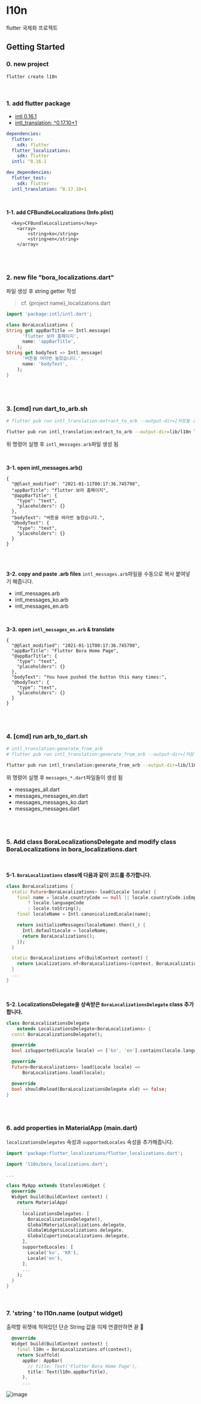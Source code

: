 # l10n

flutter 국제화 프로젝트

## Getting Started

### 0. new project 
```
flutter create l10n
```

</br>

### 1. add flutter package 
* [intl 0.16.1](https://pub.dev/packages/intl/install) 
* [intl_translation: ^0.17.10+1](https://pub.dev/packages/intl_translation/install)
```yaml
dependencies:
  flutter:
    sdk: flutter
  flutter_localizations:
    sdk: flutter
  intl: ^0.16.1

dev_dependencies:
  flutter_test:
    sdk: flutter
  intl_translation: ^0.17.10+1
  ```

</br>

**1-1. add CFBundleLocalizations (Info.plist)**
```plist
  <key>CFBundleLocalizations</key>
	<array>
		<string>ko</string>
		<string>en</string>
	</array>
```


</br>
</br>

### 2. new file "bora_localizations.dart"  
파일 생성 후 string getter 작성
> cf. {project name}_localizations.dart

```dart
import 'package:intl/intl.dart';

class BoraLocalizations {
String get appBarTitle => Intl.message(
      'flutter 보라 홈페이지',
      name: 'appBarTitle',
    );
String get bodyText => Intl.message(
      '버튼을 여러번 눌렀습니다.',
      name: 'bodyText',
    );
}
```

</br>
</br>

### 3. [cmd] run dart_to_arb.sh
```sh
# flutter pub run intl_translation:extract_to_arb --output-dir=[저장될 경로] [arb를 추출할 dart 파일]

flutter pub run intl_translation:extract_to_arb --output-dir=lib/l10n lib/l10n/bora_localizations.dart
``` 

위 명령어 실행 후 `intl_messages.arb`파일 생성 됨

</br>

**3-1. open intl_messages.arb()**
```arb
{
  "@@last_modified": "2021-01-11T00:17:36.745798",
  "appBarTitle": "flutter 보라 홈페이지",
  "@appBarTitle": {
    "type": "text",
    "placeholders": {}
  },
  "bodyText": "버튼을 여러번 눌렀습니다.",
  "@bodyText": {
    "type": "text",
    "placeholders": {}
  }
}
```

</br>
</br>

**3-2. copy and paste .arb files**
`intl_messages.arb`파일을 수동으로 복사 붙여넣기 해줍니다.
* intl_messages.arb
* intl_messages_ko.arb
* intl_messages_en.arb

</br>

**3-3. open `intl_messages_en.arb` & translate**
```arb
{
  "@@last_modified": "2021-01-11T00:17:36.745798",
  "appBarTitle": "Flutter Bora Home Page",
  "@appBarTitle": {
    "type": "text",
    "placeholders": {}
  },
  "bodyText": "You have pushed the button this many times:",
  "@bodyText": {
    "type": "text",
    "placeholders": {}
  }
}
```

</br>
</br>

### 4. [cmd] run arb_to_dart.sh
```sh
# intl_translation:generate_from_arb
# flutter pub run intl_translation:generate_from_arb --output-dir=[저장될 경로] --no-use-deferred-loading [arb를 추출했던 dart 파일] [번역된 arb 파일들]

flutter pub run intl_translation:generate_from_arb --output-dir=lib/l10n --no-use-deferred-loading lib/l10n/bora_localizations.dart lib/l10n/intl_*.arb
```

위 명령어 실행 후 `messages_*.dart`파일들이 생성 됨

* messages_all.dart
* messages_messages_en.dart
* messages_messages_ko.dart
* messages_messages.dart

</br>
</br>

### 5. Add class BoraLocalizationsDelegate and modify class BoraLocalizations in bora_localizations.dart

</br>

**5-1. `BoraLocalizations` class에 다음과 같이 코드를 추가합니다.**
```dart
class BoraLocalizations {
  static Future<BoraLocalizations> load(Locale locale) {
    final name = locale.countryCode == null || locale.countryCode.isEmpty
        ? locale.languageCode
        : locale.toString();
    final localeName = Intl.canonicalizedLocale(name);

    return initializeMessages(localeName).then((_) {
      Intl.defaultLocale = localeName;
      return BoraLocalizations();
    });
  }

  static BoraLocalizations of(BuildContext context) {
    return Localizations.of<BoraLocalizations>(context, BoraLocalizations);
  }
  ...
}
```

</br>

**5-2. LocalizationsDelegate<BoraLocalizations>을 상속받은 `BoraLocalizationsDelegate` class 추가 합니다.**
```dart
class BoraLocalizationsDelegate
    extends LocalizationsDelegate<BoraLocalizations> {
  const BoraLocalizationsDelegate();

  @override
  bool isSupported(Locale locale) => ['ko', 'en'].contains(locale.languageCode);

  @override
  Future<BoraLocalizations> load(Locale locale) =>
      BoraLocalizations.load(locale);

  @override
  bool shouldReload(BoraLocalizationsDelegate old) => false;
}
```

</br>
</br>

### 6. add properties in MaterialApp (main.dart)
`localizationsDelegates` 속성과 `supportedLocales` 속성을 추가해줍니다.

```dart
import 'package:flutter_localizations/flutter_localizations.dart';

import 'l10n/bora_localizations.dart';

...

class MyApp extends StatelessWidget {
  @override
  Widget build(BuildContext context) {
    return MaterialApp(
      ...
      localizationsDelegates: [
        BoraLocalizationsDelegate(),
        GlobalMaterialLocalizations.delegate,
        GlobalWidgetsLocalizations.delegate,
        GlobalCupertinoLocalizations.delegate,
      ],
      supportedLocales: [
        Locale('ko', 'KR'),
        Locale('en'),
      ],
      ...
    );
  }
}
```
</br>

### 7. 'string ' to l10n.name (output widget)
출력할 위젯에 적혀있던 단순 String 값을 이제 연결만하면 끝 🎉

```dart
  @override
  Widget build(BuildContext context) {
    final l10n = BoraLocalizations.of(context);
    return Scaffold(
      appBar: AppBar(
        // title: Text('Flutter Bora Home Page'),
        title: Text(l10n.appBarTitle), 
      ),
      ...
```

![image](https://user-images.githubusercontent.com/51875059/104128540-76a57500-53ab-11eb-9c03-f70d2d57c3fb.png)


